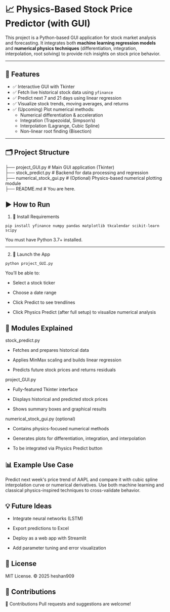 # 📈 Physics-Based Stock Price Predictor (with GUI)

This project is a Python-based GUI application for stock market analysis and forecasting. It integrates both **machine learning regression models** and **numerical physics techniques** (differentiation, integration, interpolation, root solving) to provide rich insights on stock price behavior.

---

## 🔧 Features

- ✅ Interactive GUI with Tkinter
- ✅ Fetch live historical stock data using `yfinance`
- ✅ Predict next 7 and 21 days using linear regression
- ✅ Visualize stock trends, moving averages, and returns
- ✅ (Upcoming) Plot numerical methods: 
  - Numerical differentiation & acceleration
  - Integration (Trapezoidal, Simpson’s)
  - Interpolation (Lagrange, Cubic Spline)
  - Non-linear root finding (Bisection)

---

## 🗂 Project Structure


├── project_GUI.py          # Main GUI application (Tkinter)  
├── stock_predict.py        # Backend for data processing and regression    
├── numerical_stock_gui.py  # (Optional) Physics-based numerical  plotting module  
├── README.md               # You are here.  

## ▶ How to Run

1. 🔧 Install Requirements

`pip install yfinance numpy pandas matplotlib tkcalendar scikit-learn scipy`

You must have Python 3.7+ installed.

---

2. 🚀 Launch the App

`python project_GUI.py`

You’ll be able to:

- Select a stock ticker

- Choose a date range

- Click Predict to see trendlines

- Click Physics Predict (after full setup) to visualize numerical analysis

## 📘 Modules Explained

 stock_predict.py

- Fetches and prepares historical data

- Applies MinMax scaling and builds linear regression

- Predicts future stock prices and returns residuals

project_GUI.py

- Fully-featured Tkinter interface

- Displays historical and predicted stock prices

- Shows summary boxes and graphical results

numerical_stock_gui.py (optional)

- Contains physics-focused numerical methods

- Generates plots for differentiation, integration, and interpolation

- To be integrated via Physics Predict button

## 📊 Example Use Case

Predict next week's price trend of AAPL and compare it with cubic spline interpolation curve or numerical derivatives. Use both machine learning and classical physics-inspired techniques to cross-validate behavior.

## 💡 Future Ideas

- Integrate neural networks (LSTM)

- Export predictions to Excel

- Deploy as a web app with Streamlit

- Add parameter tuning and error visualization

## 📘 License

MIT License.
© 2025 heshan909

## 🤝 Contributions

🤝 Contributions
Pull requests and suggestions are welcome!

